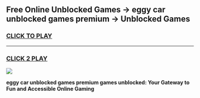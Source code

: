 
## Free Online Unblocked Games → eggy car unblocked games premium → Unblocked Games
<h3>
<a href="https://premium.freeplayer.one?title=eggy_car_unblocked_games_premium&ref=21F">CLICK TO PLAY</a></h3>
<hr>

<h3>
<a href="https://premium.freeplayer.one?title=eggy_car_unblocked_games_premium&ref=21F">CLICK 2 PLAY</a>
  
</h3>

<a href="https://premium.freeplayer.one?title=eggy_car_unblocked_games_premium&ref=21F/"><img src="https://clearcache.store/games.png"></a>


**eggy car unblocked games premium games unblocked: Your Gateway to Fun and Accessible Online Gaming**
